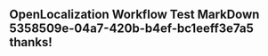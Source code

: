 <properties
ms.topic="hero-topic"
ms.test1="hero-topic"
ms.test2="test"/>

## OpenLocalization Workflow Test MarkDown 5358509e-04a7-420b-b4ef-bc1eeff3e7a5 thanks!
